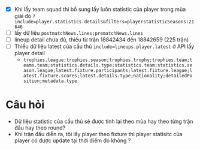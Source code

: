  - [x] Khi lấy team squad thì bổ sung lấy luôn statistic của player trong mùa giải đó `?include=player.statistics.details&filters=playerstatisticSeasons:21646`
- [ ] lấy dữ liệu `postmatchNews.lines;prematchNews.lines`
- [ ] lineup detail chưa đủ, thiếu từ trận 18842434 đến 18842659 (225 trận)
- [ ] Thiếu dữ liệu latest của cầu thủ `include=lineups.player.latest` ở API lấy player detail
	- `trophies.league;trophies.season;trophies.trophy;trophies.team;teams.team;statistics.details.type;statistics.team;statistics.season.league;latest.fixture.participants;latest.fixture.league;latest.fixture.scores;latest.details.type;nationality;detailedPosition;metadata.type`


# Câu hỏi
- Dữ liệu statistic của cầu thủ sẽ được tính lại theo mùa hay theo từng trận đấu hay theo round?
- Khi trận đấu diễn ra, tôi lấy player theo fixture thì player statisitc của player có được update tại thời điểm đó không ?
<!--stackedit_data:
eyJoaXN0b3J5IjpbMTQ4MTQ5ODIxMSwtOTEwMTA3NTIzLDIxMT
U5MjQ3NTAsNTQxMzM3MDY5LDQ3NTU0MjY2NCw2NDMzODI5ODUs
MzYzMjg0MDIwLDEzMTczNzM4OTEsMTg5MDE5OTA0OSwxMjE5Nj
Q0Mjk5LDE3MzQwNjI1ODgsNTM0NjAzMTk3LDE2Mjk2MzExNDdd
fQ==
-->